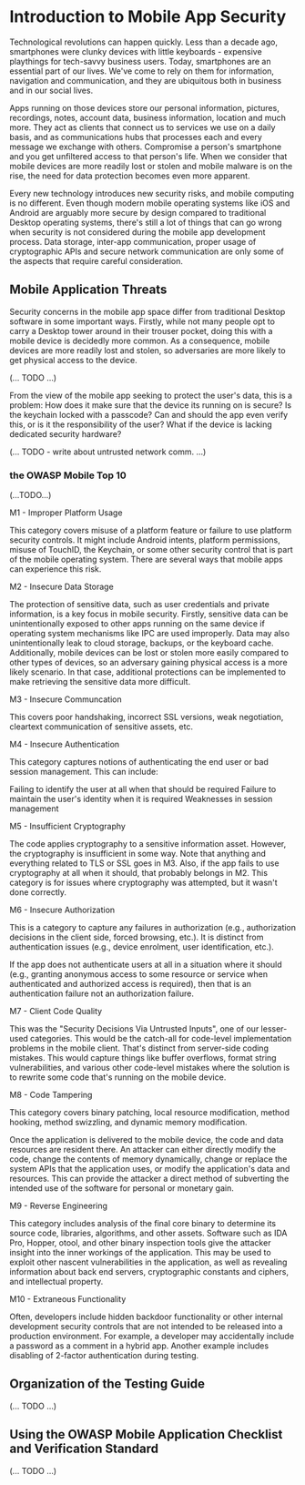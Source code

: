 # Introduction to Mobile App Security

Technological revolutions can happen quickly. Less than a decade ago, smartphones were clunky devices with little keyboards - expensive playthings for tech-savvy business users. Today, smartphones are an essential part of our lives. We've come to rely on them for information, navigation and communication, and they are ubiquitous both in business and in our social lives.

Apps running on those devices store our personal information, pictures, recordings, notes, account data, business information, location and much more. They act as clients that connect us to services we use on a daily basis, and as communications hubs that processes each and every message we exchange with others. Compromise a person's smartphone and you get unfiltered access to that person's life. When we consider that mobile devices are more readily lost or stolen and mobile malware is on the rise, the need for data protection becomes even more apparent.

Every new technology introduces new security risks, and mobile computing is no different. Even though modern mobile operating systems like iOS and Android are arguably more secure by design compared to traditional Desktop operating systems, there's still a lot of things that can go wrong when security is not considered during the mobile app development process. Data storage, inter-app communication, proper usage of cryptographic APIs and secure network communication are only some of the aspects that require careful consideration.

## Mobile Application Threats

Security concerns in the mobile app space differ from traditional Desktop software in some important ways. Firstly, while not many people opt to carry a Desktop tower around in their trouser pocket, doing this with a mobile device is decidedly more common. As a consequence, mobile devices are more readily lost and stolen, so adversaries are more likely to get physical access to the device. 

(... TODO ...)

From the view of the mobile app seeking to protect the user's data, this is a problem: How does it make sure that the device its running on is secure? Is the keychain locked with a passcode? Can and should the app even verify this, or is it the responsibility of the user? What if the device is lacking dedicated security hardware?

(... TODO - write about untrusted network comm. ...)

### the OWASP Mobile Top 10

(...TODO...)

M1 - Improper Platform Usage

This category covers misuse of a platform feature or failure to use platform security controls. It might include Android intents, platform permissions, misuse of TouchID, the Keychain, or some other security control that is part of the mobile operating system. There are several ways that mobile apps can experience this risk.

M2 - Insecure Data Storage

The protection of sensitive data, such as user credentials and private information, is a key focus in mobile security. Firstly, sensitive data can be unintentionally exposed to other apps running on the same device if operating system mechanisms like IPC are used improperly. Data may also unintentionally leak to cloud storage, backups, or the keyboard cache. Additionally, mobile devices can be lost or stolen more easily compared to other types of devices, so an adversary gaining physical access is a more likely scenario. In that case, additional protections can be implemented to make retrieving the sensitive data more difficult.

M3 - Insecure Communcation

This covers poor handshaking, incorrect SSL versions, weak negotiation, cleartext communication of sensitive assets, etc.

M4 - Insecure Authentication

This category captures notions of authenticating the end user or bad session management. This can include:

Failing to identify the user at all when that should be required
Failure to maintain the user's identity when it is required
Weaknesses in session management

M5 - Insufficient Cryptography

The code applies cryptography to a sensitive information asset. However, the cryptography is insufficient in some way. Note that anything and everything related to TLS or SSL goes in M3. Also, if the app fails to use cryptography at all when it should, that probably belongs in M2. This category is for issues where cryptography was attempted, but it wasn't done correctly.

M6 - Insecure Authorization

This is a category to capture any failures in authorization (e.g., authorization decisions in the client side, forced browsing, etc.). It is distinct from authentication issues (e.g., device enrolment, user identification, etc.).

If the app does not authenticate users at all in a situation where it should (e.g., granting anonymous access to some resource or service when authenticated and authorized access is required), then that is an authentication failure not an authorization failure.

M7 - Client Code Quality

This was the "Security Decisions Via Untrusted Inputs", one of our lesser-used categories. This would be the catch-all for code-level implementation problems in the mobile client. That's distinct from server-side coding mistakes. This would capture things like buffer overflows, format string vulnerabilities, and various other code-level mistakes where the solution is to rewrite some code that's running on the mobile device.

M8 - Code Tampering

This category covers binary patching, local resource modification, method hooking, method swizzling, and dynamic memory modification.

Once the application is delivered to the mobile device, the code and data resources are resident there. An attacker can either directly modify the code, change the contents of memory dynamically, change or replace the system APIs that the application uses, or modify the application's data and resources. This can provide the attacker a direct method of subverting the intended use of the software for personal or monetary gain.

M9 - Reverse Engineering

This category includes analysis of the final core binary to determine its source code, libraries, algorithms, and other assets. Software such as IDA Pro, Hopper, otool, and other binary inspection tools give the attacker insight into the inner workings of the application. This may be used to exploit other nascent vulnerabilities in the application, as well as revealing information about back end servers, cryptographic constants and ciphers, and intellectual property.

M10 - Extraneous Functionality

Often, developers include hidden backdoor functionality or other internal development security controls that are not intended to be released into a production environment. For example, a developer may accidentally include a password as a comment in a hybrid app. Another example includes disabling of 2-factor authentication during testing.

## Organization of the Testing Guide

(... TODO ...)

## Using the OWASP Mobile Application Checklist and Verification Standard

(... TODO ...)
